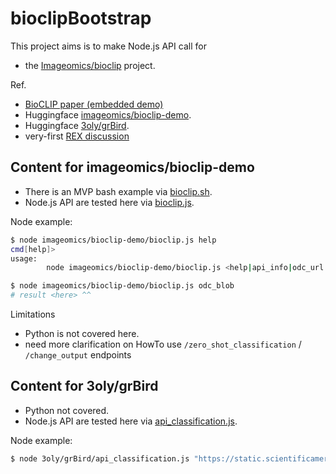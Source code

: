 # bioclipBootstrap

This project aims is to make Node.js API call for 
- the [Imageomics/bioclip](https://github.com/Imageomics/bioclip) project.

Ref.
- [BioCLIP paper (embedded demo)](https://imageomics.github.io/bioclip/)
- Huggingface [imageomics/bioclip-demo](https://huggingface.co/spaces/imageomics/bioclip-demo).
- Huggingface [3oly/grBird](https://huggingface.co/spaces/3oly/grBird).
- very-first [REX discussion](https://huggingface.co/spaces/imageomics/bioclip-demo/discussions/7)

## Content for imageomics/bioclip-demo
- There is an MVP bash example via [bioclip.sh](imageomics/bioclip-demo/bioclip.sh).
- Node.js API are tested here via [bioclip.js](imageomics/bioclip-demo/bioclip.js).

Node example:
````bash
$ node imageomics/bioclip-demo/bioclip.js help
cmd[help]>
usage:
        node imageomics/bioclip-demo/bioclip.js <help|api_info|odc_url|odc_blob|co|zsc>

$ node imageomics/bioclip-demo/bioclip.js odc_blob
# result <here> ^^ 
````

Limitations
- Python is not covered here.
- need more clarification on HowTo use `/zero_shot_classification` / `/change_output` endpoints


## Content for 3oly/grBird
- Python not covered.
- Node.js API are tested here via [api_classification.js](3oly/grBird/api_classification.js).

Node example:
````bash
$ node 3oly/grBird/api_classification.js "https://static.scientificamerican.com/dam/m/4beab95014486f06/original/Tree-Swallow2.JPG?w=600"